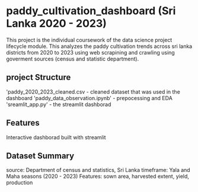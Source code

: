 # paddy_cultivation_dashboard (Sri Lanka 2020 - 2023)

This project is the individual coursework of the data science project lifecycle module. 
This analyzes the paddy cultivation trends across sri lanka districts from 2020 to 2023 using web scrapining and crawling using goverment sources (census and statistic department).

## project Structure
'paddy_2020_2023_cleaned.csv - cleaned dataset that was used in the dashboard
'paddy_data_observation.ipynb' - prepocessing and EDA
'sreamlit_app.py' - the streamlit dashborad

## Features
Interactive dashborad built with streamlit


## Dataset Summary 
source: Department of census and statistics, Sri Lanka
timeframe: Yala and Maha seasons (2020 - 2023)
Features: sown area, harvested extent, yield, production

